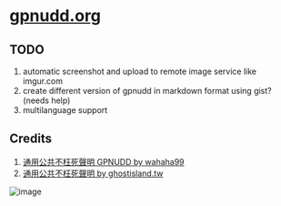 [gpnudd.org](http://gpnudd.org)
==========

TODO
----

1. automatic screenshot and upload to remote image service like imgur.com
2. create different version of gpnudd in markdown format using gist? (needs help)
3. multilanguage support


Credits
-------
1. [通用公共不枉死聲明 GPNUDD by wahaha99](http://www.ptt.cc/bbs/PublicIssue/M.1398763368.A.71C.html)
2. [通用公共不枉死聲明 by ghostisland.tw](http://gpnudd.ghostisland.tw/)


![image](http://i.imgur.com/i5e62nT.jpg)
